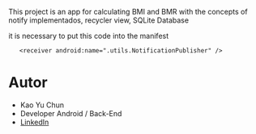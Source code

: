 This project is an app for calculating BMI and BMR with the concepts of notify implementados, recycler view, SQLite Database

it is necessary to put this code into the manifest
```
   <receiver android:name=".utils.NotificationPublisher" />
```

# Autor
* Kao Yu Chun
* Developer Android / Back-End
* [LinkedIn](https://www.linkedin.com/in/kao-yu-chun-9b35a949/)

